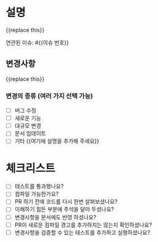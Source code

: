 # 설명

{{replace this}}

연관된 이슈: #{{이슈 번호}}

## 변경사항

{{replace this}}

### 변경의 종류 (여러 가지 선택 가능)

- [ ] 버그 수정
- [ ] 새로운 기능
- [ ] 대규모 변경
- [ ] 문서 업데이트
- [ ] 기타 {{여기에 설명을 추가해 주세요}}

# 체크리스트

- [ ] 테스트를 통과했나요?
- [ ] 컴파일 가능한가요?
- [ ] PR 하기 전에 코드를 다시 한번 살펴보셨나요?
- [ ] 이해하기 힘든 부분에 주석을 달아 두셨나요?
- [ ] 변경사항을 문서에도 반영 하셨나요?
- [ ] PR이 새로운 컴파일 경고를 추가하지는 않는지 확인하셨나요?
- [ ] 변경사항을 검증할 수 있는 테스트를 추가하고 실행하셨나요?
